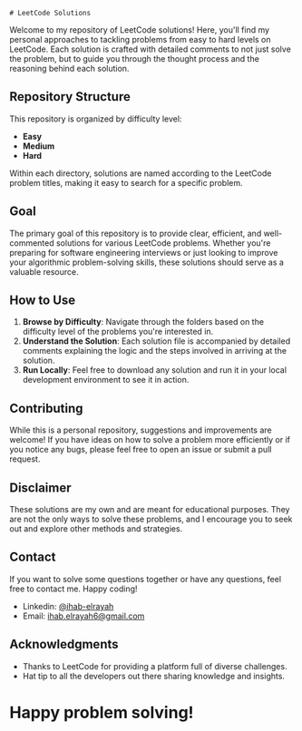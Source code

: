     # LeetCode Solutions

Welcome to my repository of LeetCode solutions! Here, you'll find my personal approaches to tackling problems from easy to hard levels on LeetCode. Each solution is crafted with detailed comments to not just solve the problem, but to guide you through the thought process and the reasoning behind each solution.

## Repository Structure

This repository is organized by difficulty level:
- **Easy**
- **Medium**
- **Hard**

Within each directory, solutions are named according to the LeetCode problem titles, making it easy to search for a specific problem.

## Goal

The primary goal of this repository is to provide clear, efficient, and well-commented solutions for various LeetCode problems. Whether you're preparing for software engineering interviews or just looking to improve your algorithmic problem-solving skills, these solutions should serve as a valuable resource.

## How to Use

1. **Browse by Difficulty**: Navigate through the folders based on the difficulty level of the problems you're interested in.
2. **Understand the Solution**: Each solution file is accompanied by detailed comments explaining the logic and the steps involved in arriving at the solution.
3. **Run Locally**: Feel free to download any solution and run it in your local development environment to see it in action.

## Contributing

While this is a personal repository, suggestions and improvements are welcome! If you have ideas on how to solve a problem more efficiently or if you notice any bugs, please feel free to open an issue or submit a pull request.

## Disclaimer

These solutions are my own and are meant for educational purposes. They are not the only ways to solve these problems, and I encourage you to seek out and explore other methods and strategies.

## Contact

If you want to solve some questions together or have any questions, feel free to contact me. Happy coding!

- Linkedin: [@ihab-elrayah](https://www.linkedin.com/in/ihab-elrayah/)
- Email: ihab.elrayah6@gmail.com
  
## Acknowledgments

- Thanks to LeetCode for providing a platform full of diverse challenges.
- Hat tip to all the developers out there sharing knowledge and insights.

# Happy problem solving!

